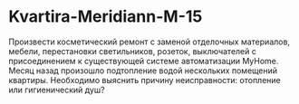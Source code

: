 # Kvartira-Meridiann-M-15
Произвести косметический ремонт с заменой отделочных материалов, мебели, перестановки  светильников, розеток, выключателей с присоединением к существующей системе автоматизации MyHome.
Месяц назад произошло подтопление водой нескольких помещений квартиры. Необходимо выяснить причину неисправности: отопление или гигиенический душ?
